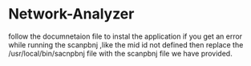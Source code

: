 # Network-Analyzer
follow the documnetaion file to instal  the application
if you get an error while running the scanpbnj ,like the mid id not defined then replace the /usr/local/bin/sacnpbnj file with the scanpbnj file we have provided.
